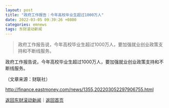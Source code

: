 ```yaml
---
layout: post
title: "政府工作报告：今年高校毕业生超过1000万人"
date: 2022-03-05 09:39:26 +0800
categories: emnews
tags: 东财滚动新闻
---
```

> 政府工作报告说，今年高校毕业生超过1000万人，要加强就业创业政策支持和不断线服务。

<p>政府工作报告说，今年高校毕业生超过1000万人，要加强就业创业政策支持和不断线服务。</p><p class="em_media">（文章来源：财联社）</p>

<http://finance.eastmoney.com/news/1355,202203052297906755.html>

[返回东财滚动新闻](//finews.withounder.com/emnews/)｜[返回首页](//finews.withounder.com/)